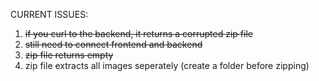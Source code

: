 CURRENT ISSUES:

1. ~~if you curl to the backend, it returns a corrupted zip file~~
2. ~~still need to connect frontend and backend~~
3. ~~zip file returns empty~~
4. zip file extracts all images seperately (create a folder before zipping)
